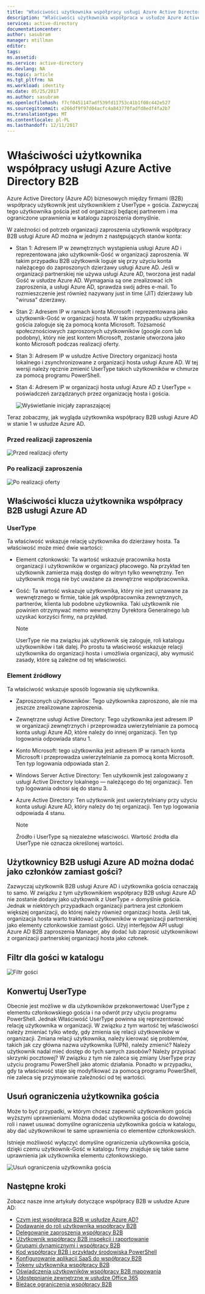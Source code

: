 ```yaml
---
title: "Właściwości użytkownika współpracy usługi Azure Active Directory B2B | Dokumentacja firmy Microsoft"
description: "Właściwości użytkownika współpraca w usłudze Azure Active Directory B2B są konfigurowane"
services: active-directory
documentationcenter: 
author: sasubram
manager: mtillman
editor: 
tags: 
ms.assetid: 
ms.service: active-directory
ms.devlang: NA
ms.topic: article
ms.tgt_pltfrm: NA
ms.workload: identity
ms.date: 05/25/2017
ms.author: sasubram
ms.openlocfilehash: f7cf0451147adf539fd11753c41b1f08c442e527
ms.sourcegitcommit: e266df9f97d04acfc4a843770fadfd8edf4fa2b7
ms.translationtype: MT
ms.contentlocale: pl-PL
ms.lasthandoff: 12/11/2017
---
```

# <a name="properties-of-an-azure-active-directory-b2b-collaboration-user"></a>Właściwości użytkownika współpracy usługi Azure Active Directory B2B

Azure Active Directory (Azure AD) biznesowych między firmami (B2B) współpracy użytkownik jest użytkownikiem z UserType = gościa. Zazwyczaj tego użytkownika gościa jest od organizacji będącej partnerem i ma ograniczone uprawnienia w katalogu zaproszenia domyślnie.

W zależności od potrzeb organizacji zaproszenia użytkownik współpracy B2B usługi Azure AD można w jednym z następujących stanów konta:

- Stan 1: Adresem IP w zewnętrznych wystąpienia usługi Azure AD i reprezentowana jako użytkownik-Gość w organizacji zaproszenia. W takim przypadku B2B użytkownik loguje się przy użyciu konta należącego do zaproszonych dzierżawy usługi Azure AD. Jeśli w organizacji partnerskiej nie używa usługi Azure AD, tworzona jest nadal Gość w usłudze Azure AD. Wymagania są one zrealizować ich zaproszenia, a usługi Azure AD, sprawdza swój adres e-mail. To rozmieszczenie jest również nazywany just in time (JIT) dzierżawy lub "wirusa" dzierżawy.

- Stan 2: Adresem IP w ramach konta Microsoft i reprezentowana jako użytkownik-Gość w organizacji hosta. W takim przypadku użytkownika gościa zaloguje się za pomocą konta Microsoft. Tożsamość społecznościowych zaproszonych użytkowników (google.com lub podobny), który nie jest kontem Microsoft, zostanie utworzona jako konto Microsoft podczas realizacji oferty.

- Stan 3: Adresem IP w usłudze Active Directory organizacji hosta lokalnego i zsynchronizowane z organizacji hosta usługi Azure AD. W tej wersji należy ręcznie zmienić UserType takich użytkowników w chmurze za pomocą programu PowerShell.

- Stan 4: Adresem IP w organizacji hosta usługi Azure AD z UserType = poświadczeń zarządzanych przez organizację hosta i gościa.

  ![Wyświetlanie inicjały zapraszającej](media/active-directory-b2b-user-properties/redemption-diagram.png)


Teraz zobaczmy, jak wygląda użytkownika współpracy B2B usługi Azure AD w stanie 1 w usłudze Azure AD.

### <a name="before-invitation-redemption"></a>Przed realizacji zaproszenia

![Przed realizacji oferty](media/active-directory-b2b-user-properties/before-redemption.png)

### <a name="after-invitation-redemption"></a>Po realizacji zaproszenia

![Po realizacji oferty](media/active-directory-b2b-user-properties/after-redemption.png)

## <a name="key-properties-of-the-azure-ad-b2b-collaboration-user"></a>Właściwości klucza użytkownika współpracy B2B usługi Azure AD
### <a name="usertype"></a>UserType
Ta właściwość wskazuje relację użytkownika do dzierżawy hosta. Ta właściwość może mieć dwie wartości:
- Element członkowski: Ta wartość wskazuje pracownika hosta organizacji i użytkowników w organizacji płacowego. Na przykład ten użytkownik zamierza mają dostęp do witryn tylko wewnętrzny. Ten użytkownik mogą nie być uważane za zewnętrzne współpracownika.

- Gość: Ta wartość wskazuje użytkownika, który nie jest uznawane za wewnętrznego w firmie, takie jak współpracownika zewnętrznych, partnerów, klienta lub podobne użytkownika. Taki użytkownik nie powinien otrzymywać memo wewnętrzny Dyrektora Generalnego lub uzyskać korzyści firmy, na przykład.

  > [!NOTE]
  > UserType nie ma związku jak użytkownik się zaloguje, roli katalogu użytkowników i tak dalej. Po prostu ta właściwość wskazuje relacji użytkownika do organizacji hosta i umożliwia organizacji, aby wymusić zasady, które są zależne od tej właściwości.

### <a name="source"></a>Element źródłowy
Ta właściwość wskazuje sposób logowania się użytkownika.

- Zaproszonych użytkowników: Tego użytkownika zaproszono, ale nie ma jeszcze zrealizowane zaproszenia.

- Zewnętrzne usługi Active Directory: Tego użytkownika jest adresem IP w organizacji zewnętrznych i przeprowadza uwierzytelnianie za pomocą konta usługi Azure AD, które należy do innej organizacji. Ten typ logowania odpowiada stanu 1.

- Konto Microsoft: tego użytkownika jest adresem IP w ramach konta Microsoft i przeprowadza uwierzytelnianie za pomocą konta Microsoft. Ten typ logowania odpowiada stan 2.

- Windows Server Active Directory: Ten użytkownik jest zalogowany z usługi Active Directory lokalnego — należącego do tej organizacji. Ten typ logowania odnosi się do stanu 3.

- Azure Active Directory: Ten użytkownik jest uwierzytelniany przy użyciu konta usługi Azure AD, który należy do tej organizacji. Ten typ logowania odpowiada 4 stanu.
  > [!NOTE]
  > Źródło i UserType są niezależne właściwości. Wartość źródła dla UserType nie oznacza określonej wartości.

## <a name="can-azure-ad-b2b-users-be-added-as-members-instead-of-guests"></a>Użytkownicy B2B usługi Azure AD można dodać jako członków zamiast gości?
Zazwyczaj użytkownik B2B usługi Azure AD i użytkownika gościa oznaczają to samo. W związku z tym użytkownikiem współpracy B2B usługi Azure AD nie zostanie dodany jako użytkownik z UserType = domyślnie gościa. Jednak w niektórych przypadkach organizacji partnera jest członkiem większej organizacji, do której należy również organizacji hosta. Jeśli tak, organizacja hosta warto traktować użytkowników w organizacji partnerskiej jako elementy członkowskie zamiast gości. Użyj interfejsów API usługi Azure AD B2B zaproszenia Manager, aby dodać lub zaprosić użytkownikowi z organizacji partnerskiej organizacji hosta jako członek.

## <a name="filter-for-guest-users-in-the-directory"></a>Filtr dla gości w katalogu

![Filtr gości](media/active-directory-b2b-user-properties/filter-guest-users.png)

## <a name="convert-usertype"></a>Konwertuj UserType
Obecnie jest możliwe w dla użytkowników przekonwertować UserType z elementu członkowskiego gościa i na odwrót przy użyciu programu PowerShell. Jednak Właściwość UserType powinna się reprezentować relację użytkownika w organizacji. W związku z tym wartość tej właściwości należy zmieniać tylko wtedy, gdy zmienia się relacji użytkowników w organizacji. Zmiana relacji użytkownika, należy kierować się problemów, takich jak czy główna nazwa użytkownika (UPN), należy zmienić? Należy użytkownik nadal mieć dostęp do tych samych zasobów? Należy przypisać skrzynki pocztowej? W związku z tym nie zaleca się zmiany UserType przy użyciu programu PowerShell jako atomic działania. Ponadto w przypadku, gdy ta właściwość staje się modyfikować za pomocą programu PowerShell, nie zaleca się przyjmowanie zależności od tej wartości.

## <a name="remove-guest-user-limitations"></a>Usuń ograniczenia użytkownika gościa
Może to być przypadki, w którym chcesz zapewnić użytkownikom gościa wyższymi uprawnieniami. Można dodać użytkownika gościa do dowolnej roli i nawet usuwać domyślne ograniczenia użytkownika gościa w katalogu, aby dać użytkownikowi te same uprawnienia co elementów członkowskich.

Istnieje możliwość wyłączyć domyślne ograniczenia użytkownika gościa, dzięki czemu użytkownik-Gość w katalogu firmy znajduje się takie same uprawnienia jak użytkownika elementu członkowskiego.

![Usuń ograniczenia użytkownika gościa](media/active-directory-b2b-user-properties/remove-guest-limitations.png)

## <a name="next-steps"></a>Następne kroki

Zobacz nasze inne artykuły dotyczące współpracy B2B w usłudze Azure AD:

* [Czym jest współpraca B2B w usłudze Azure AD?](active-directory-b2b-what-is-azure-ad-b2b.md)
* [Dodawanie do roli użytkownika współpracy B2B](active-directory-b2b-add-guest-to-role.md)
* [Delegowanie zaproszenia współpracy B2B](active-directory-b2b-delegate-invitations.md)
* [Użytkownik współpracy B2B inspekcji i raportowanie](active-directory-b2b-auditing-and-reporting.md)
* [Grupami dynamicznymi i współpracy B2B](active-directory-b2b-dynamic-groups.md)
* [Kod współpracy B2B i przykłady środowiska PowerShell](active-directory-b2b-code-samples.md)
* [Konfigurowanie aplikacji SaaS do współpracy B2B](active-directory-b2b-configure-saas-apps.md)
* [Tokeny użytkownika współpracy B2B](active-directory-b2b-user-token.md)
* [Oświadczenia użytkowników współpracy B2B mapowania](active-directory-b2b-claims-mapping.md)
* [Udostępnianie zewnętrzne w usłudze Office 365](active-directory-b2b-o365-external-user.md)
* [Bieżące ograniczenia współpracy B2B](active-directory-b2b-current-limitations.md)
